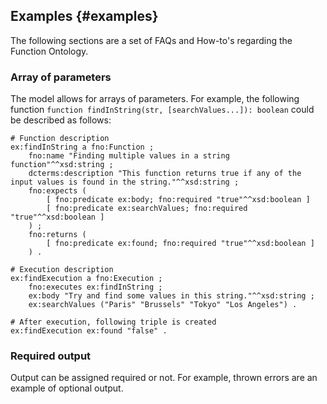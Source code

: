 ## Examples {#examples}

The following sections are a set of FAQs and How-to's regarding the Function Ontology.

### Array of parameters

The model allows for arrays of parameters. For example, the following
function `function findInString(str, [searchValues...]): boolean`
could be described as follows:

```turtle "example": " "
# Function description
ex:findInString a fno:Function ; 
    fno:name "Finding multiple values in a string function"^^xsd:string ; 
    dcterms:description "This function returns true if any of the input values is found in the string."^^xsd:string ;
    fno:expects (
        [ fno:predicate ex:body; fno:required "true"^^xsd:boolean ]
        [ fno:predicate ex:searchValues; fno:required "true"^^xsd:boolean ]
    ) ;
    fno:returns (
        [ fno:predicate ex:found; fno:required "true"^^xsd:boolean ]
    ) .

# Execution description
ex:findExecution a fno:Execution ;
    fno:executes ex:findInString ;
    ex:body "Try and find some values in this string."^^xsd:string ;
    ex:searchValues ("Paris" "Brussels" "Tokyo" "Los Angeles") .

# After execution, following triple is created
ex:findExecution ex:found "false" .
```

### Required output

Output can be assigned required or not. For example, thrown errors are an example of optional output.
